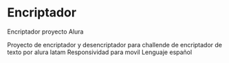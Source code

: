 # Encriptador
Encriptador proyecto Alura

Proyecto de encriptador y desencriptador para challende de encriptador de texto por alura latam
Responsividad para movil
Lenguaje español
